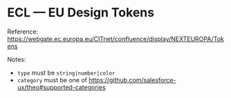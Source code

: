# ECL — EU Design Tokens

Reference: https://webgate.ec.europa.eu/CITnet/confluence/display/NEXTEUROPA/Tokens

Notes:

- `type` must be `string|number|color`
- `category` must be one of https://github.com/salesforce-ux/theo#supported-categories

